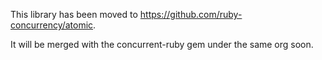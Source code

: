 This library has been moved to https://github.com/ruby-concurrency/atomic.

It will be merged with the concurrent-ruby gem under the same org soon.
